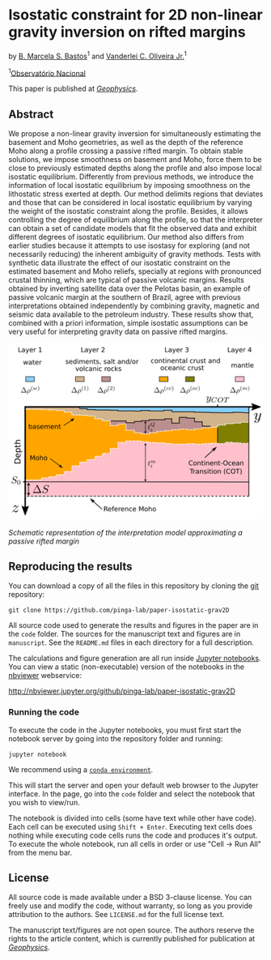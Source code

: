 # Isostatic constraint for 2D non-linear gravity inversion on rifted margins

by
[B. Marcela S. Bastos](https://www.pinga-lab.org/people/marcela.html)<sup>1</sup> and
[Vanderlei C. Oliveira Jr.](https://www.pinga-lab.org/people/oliveira-jr.html)<sup>1</sup>

<sup>1</sup>[Observatório Nacional](http://www.on.br/index.php/pt-br/)

This paper is published at
[*Geophysics*](https://doi.org/10.1190/geo2018-0772.1).


## Abstract

We propose a non-linear gravity inversion for simultaneously estimating the
basement and Moho geometries, as well as the depth of the reference Moho
along a profile crossing a passive rifted margin. To obtain stable solutions,
we impose smoothness on basement and Moho, force them to be close to previously
estimated depths along the profile and also impose local isostatic equilibrium.
Differently from previous methods, we introduce the information of local isostatic
equilibrium by imposing smoothness on the lithostatic stress exerted at depth.
Our method delimits regions that deviates and those that can be considered in local
isostatic equilibrium by varying the weight of the isostatic constraint along the profile.
Besides, it allows controlling the
degree of equilibrium along the profile, so that the interpreter can obtain a set of
candidate models that fit the observed data and exhibit different degrees of
isostatic equilibrium. Our method also differs from earlier studies because it
attempts to use isostasy for exploring (and not necessarily reducing) the inherent
ambiguity of gravity methods.
Tests with synthetic data illustrate the effect of our isostatic constraint on the
estimated basement and Moho reliefs, specially at regions with pronounced crustal
thinning, which are typical of passive volcanic margins. Results obtained by
inverting satellite data over the
Pelotas basin, an example of passive volcanic margin at the southern of Brazil,
agree with previous interpretations obtained independently by combining gravity,
magnetic and seismic data available to the petroleum industry. These results
show that, combined with a priori information, simple isostatic assumptions can be
very useful for interpreting gravity data on passive rifted margins.


![](manuscript/figures/Figure2.png)

*Schematic representation of the interpretation model approximating a passive
rifted margin*


## Reproducing the results

You can download a copy of all the files in this repository by cloning the
[git](https://git-scm.com/) repository:

    git clone https://github.com/pinga-lab/paper-isostatic-grav2D


All source code used to generate the results and figures in the paper are in
the `code` folder. The sources for the manuscript text and figures are in `manuscript`.
See the `README.md` files in each directory for a full description.

The calculations and figure generation are all run inside
[Jupyter notebooks](http://jupyter.org/).
You can view a static (non-executable) version of the notebooks in the
[nbviewer](https://nbviewer.jupyter.org/) webservice:

http://nbviewer.jupyter.org/github/pinga-lab/paper-isostatic-grav2D


### Running the code

To execute the code in the Jupyter notebooks, you must first start the
notebook server by going into the repository folder and running:

    jupyter notebook

We recommend using a [`conda environment`](https://conda.io/projects/conda/en/latest/user-guide/tasks/manage-environments.html).

This will start the server and open your default web browser to the Jupyter
interface. In the page, go into the `code` folder and select the
notebook that you wish to view/run.

The notebook is divided into cells (some have text while other have code).
Each cell can be executed using `Shift + Enter`.
Executing text cells does nothing while executing code cells runs the code
and produces it's output.
To execute the whole notebook, run all cells in order or use "Cell -> Run All"
from the menu bar.


## License

All source code is made available under a BSD 3-clause license.  You can freely
use and modify the code, without warranty, so long as you provide attribution
to the authors.  See `LICENSE.md` for the full license text.

The manuscript text/figures are not open source. The authors reserve the rights
to the article content, which is currently published for publication at
[*Geophysics*](https://doi.org/10.1190/geo2018-0772.1).
